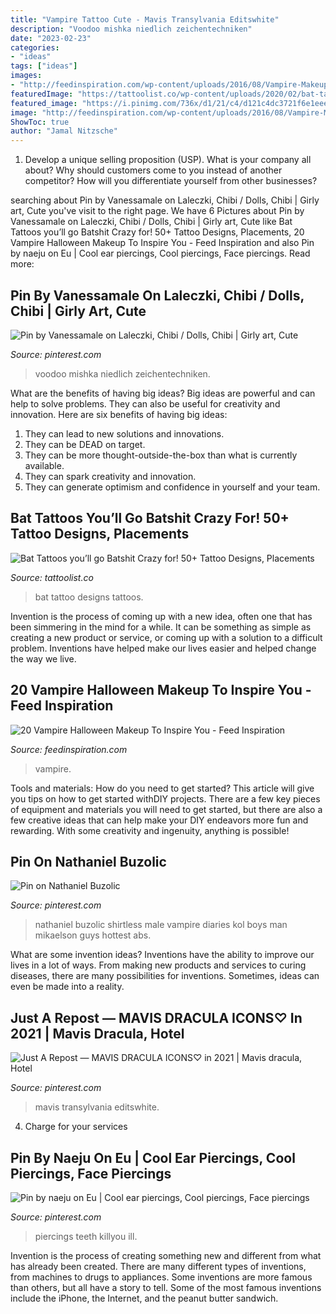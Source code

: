 ```yaml
---
title: "Vampire Tattoo Cute - Mavis Transylvania Editswhite"
description: "Voodoo mishka niedlich zeichentechniken"
date: "2023-02-23"
categories:
- "ideas"
tags: ["ideas"]
images:
- "http://feedinspiration.com/wp-content/uploads/2016/08/Vampire-Makeup-Halloween-Senses.jpg"
featuredImage: "https://tattoolist.co/wp-content/uploads/2020/02/bat-tattoo-3.jpg"
featured_image: "https://i.pinimg.com/736x/d1/21/c4/d121c4dc3721f6e1eee89ded6e60cf08.jpg"
image: "http://feedinspiration.com/wp-content/uploads/2016/08/Vampire-Makeup-Halloween-Senses.jpg"
ShowToc: true
author: "Jamal Nitzsche"
---
```



1. Develop a unique selling proposition (USP). What is your company all about? Why should customers come to you instead of another competitor? How will you differentiate yourself from other businesses? 

	

		
searching about Pin by Vanessamale on Laleczki, Chibi / Dolls, Chibi | Girly art, Cute you've visit to the right page. We have 6 Pictures about Pin by Vanessamale on Laleczki, Chibi / Dolls, Chibi | Girly art, Cute like Bat Tattoos you’ll go Batshit Crazy for! 50+ Tattoo Designs, Placements, 20 Vampire Halloween Makeup To Inspire You - Feed Inspiration and also Pin by naeju on Eu | Cool ear piercings, Cool piercings, Face piercings. Read more:
		
    
## Pin By Vanessamale On Laleczki, Chibi / Dolls, Chibi | Girly Art, Cute

<img loading=lazy src="https://i.pinimg.com/736x/1e/24/4c/1e244ce62aaf44c4f0b65644779b0165.jpg" onerror="this.onerror=null;this.src='https://tse3.mm.bing.net/th?id=OIP.AmZNBXnPJn-jL6np3UPSHwAAAA&amp;pid=15.1';" alt="Pin by Vanessamale on Laleczki, Chibi / Dolls, Chibi | Girly art, Cute">

_Source: pinterest.com_

>voodoo mishka niedlich zeichentechniken. 

	

What are the benefits of having big ideas?
Big ideas are powerful and can help to solve problems. They can also be useful for creativity and innovation. Here are six benefits of having big ideas: 
1. They can lead to new solutions and innovations.
2. They can be DEAD on target.
3. They can be more thought-outside-the-box than what is currently available.
4. They can spark creativity and innovation. 
5. They can generate optimism and confidence in yourself and your team.

    
## Bat Tattoos You’ll Go Batshit Crazy For! 50+ Tattoo Designs, Placements

<img loading=lazy src="https://tattoolist.co/wp-content/uploads/2020/02/bat-tattoo-3.jpg" onerror="this.onerror=null;this.src='https://tse3.mm.bing.net/th?id=OIP.lmwzhTE9fPd4NjjdXoXLQAHaHa&amp;pid=15.1';" alt="Bat Tattoos you’ll go Batshit Crazy for! 50+ Tattoo Designs, Placements">

_Source: tattoolist.co_

>bat tattoo designs tattoos. 

	

Invention is the process of coming up with a new idea, often one that has been simmering in the mind for a while. It can be something as simple as creating a new product or service, or coming up with a solution to a difficult problem. Inventions have helped make our lives easier and helped change the way we live.

    
## 20 Vampire Halloween Makeup To Inspire You - Feed Inspiration

<img loading=lazy src="http://feedinspiration.com/wp-content/uploads/2016/08/Vampire-Makeup-Halloween-Senses.jpg" onerror="this.onerror=null;this.src='https://tse1.mm.bing.net/th?id=OIP.gxgbLQPMPPlHSxdZ1QaKqQHaKQ&amp;pid=15.1';" alt="20 Vampire Halloween Makeup To Inspire You - Feed Inspiration">

_Source: feedinspiration.com_

>vampire. 

	

Tools and materials: How do you need to get started?
This article will give you tips on how to get started withDIY projects. There are a few key pieces of equipment and materials you will need to get started, but there are also a few creative ideas that can help make your DIY endeavors more fun and rewarding. With some creativity and ingenuity, anything is possible!

    
## Pin On Nathaniel Buzolic

<img loading=lazy src="https://i.pinimg.com/736x/f7/62/6d/f7626db0f3191515291f57589c2702ce--nathaniel-buzolic-man-underwear.jpg" onerror="this.onerror=null;this.src='https://tse4.mm.bing.net/th?id=OIP.TQjZPkFKe1UcHfhNVNTqwQHaMF&amp;pid=15.1';" alt="Pin on Nathaniel Buzolic">

_Source: pinterest.com_

>nathaniel buzolic shirtless male vampire diaries kol boys man mikaelson guys hottest abs. 

	

What are some invention ideas?
Inventions have the ability to improve our lives in a lot of ways. From making new products and services to curing diseases, there are many possibilities for inventions. Sometimes, ideas can even be made into a reality.

    
## Just A Repost — MAVIS DRACULA ICONS♡ In 2021 | Mavis Dracula, Hotel

<img loading=lazy src="https://i.pinimg.com/736x/58/c6/35/58c635221bc75c1af6880847ec8275b7.jpg" onerror="this.onerror=null;this.src='https://tse2.mm.bing.net/th?id=OIP.vrwpYNdmeOWTcftPBsP6RwHaHa&amp;pid=15.1';" alt="Just A Repost — MAVIS DRACULA ICONS♡ in 2021 | Mavis dracula, Hotel">

_Source: pinterest.com_

>mavis transylvania editswhite. 

	

4. Charge for your services 

    
## Pin By Naeju On Eu | Cool Ear Piercings, Cool Piercings, Face Piercings

<img loading=lazy src="https://i.pinimg.com/736x/d1/21/c4/d121c4dc3721f6e1eee89ded6e60cf08.jpg" onerror="this.onerror=null;this.src='https://tse3.mm.bing.net/th?id=OIP.CkdZ0NLgItFlw6cJZUfYKQHaHK&amp;pid=15.1';" alt="Pin by naeju on Eu | Cool ear piercings, Cool piercings, Face piercings">

_Source: pinterest.com_

>piercings teeth killyou ill. 

	

Invention is the process of creating something new and different from what has already been created. There are many different types of inventions, from machines to drugs to appliances. Some inventions are more famous than others, but all have a story to tell. Some of the most famous inventions include the iPhone, the Internet, and the peanut butter sandwich.

